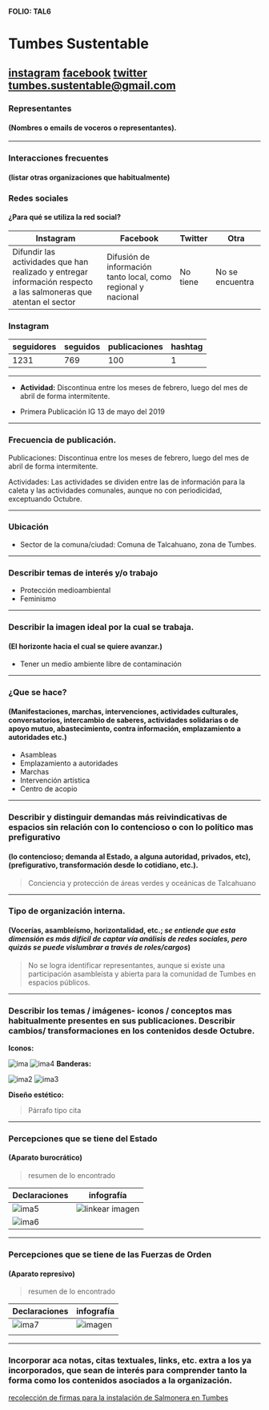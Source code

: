 #### FOLIO: TAL6
# Tumbes Sustentable 

[instagram](https://www.instagram.com/tumbes.sustentable/)
[facebook](https://www.facebook.com/Tumbes.sustentable)
[twitter]()
<tumbes.sustentable@gmail.com>
---

### Representantes
#### (Nombres o emails de voceros o representantes).

---
### Interacciones frecuentes
#### (listar otras organizaciones que habitualmente)

### Redes sociales
#### ¿Para qué se utiliza la red social?
| Instagram | Facebook | Twitter | Otra 
|---|---|---|---|
|Difundir las actividades que han realizado y entregar información respecto a las salmoneras que atentan el sector |Difusión de información tanto local, como regional y nacional|No tiene |No se encuentra|

### **Instagram**
| seguidores | seguidos | publicaciones | hashtag |
|---|---|---|---|
|1231|769|100|1|

---

* **Actividad:** Discontinua entre los meses de febrero, luego del mes de abril de forma intermitente.

* Primera Publicación IG 13 de mayo del 2019

---
### Frecuencia de publicación.

Publicaciones: Discontinua entre los meses de febrero, luego del mes de abril de forma intermitente. 

Actividades: Las actividades se dividen entre las de información para la caleta y las actividades comunales, aunque no con periodicidad, exceptuando Octubre.

---
### Ubicación
* Sector de la comuna/ciudad: Comuna de Talcahuano, zona de Tumbes. 

---
### Describir temas de interés y/o trabajo

* Protección medioambiental
* Feminismo

---
### Describir la imagen ideal por la cual se trabaja.
#### (El horizonte hacia el cual se quiere avanzar.)

* Tener un medio ambiente libre de contaminación 

---
### ¿Que se hace?
#### (Manifestaciones, marchas, intervenciones, actividades culturales, conversatorios, intercambio de saberes, actividades solidarias o de apoyo mutuo, abastecimiento, contra información, emplazamiento a autoridades etc.)

* Asambleas 
* Emplazamiento a autoridades
* Marchas
* Intervención artística
* Centro de acopio 

---
### Describir y distinguir demandas más reivindicativas de espacios sin relación con lo contencioso o con lo político mas prefigurativo
#### (lo contencioso; demanda al Estado, a alguna autoridad, privados, etc), (prefigurativo, transformación desde lo cotidiano, etc.).

> Conciencia y protección de áreas verdes y oceánicas de Talcahuano
---
### Tipo de organización interna.
#### (Vocerías, asambleísmo, horizontalidad, etc.; *se entiende que esta dimensión es más difícil de captar vía análisis de redes sociales, pero quizás se puede vislumbrar a través de roles/cargos*)

> No se logra identificar representantes, aunque si existe una participación asambleísta y abierta para la comunidad de Tumbes en espacios públicos. 

---
### Describir los temas / imágenes- iconos / conceptos mas habitualmente presentes en sus publicaciones. Describir cambios/ transformaciones en los contenidos desde Octubre.

**Iconos:**

![ima](60504717_306426686948822_2446670491366249970_n.jpg)
![ima4](78911565_104864340914717_7298893627368560015_n.jpg)
**Banderas:**

![ima2](71721499_103321264392273_472021526590720007_n.jpg)
![ima3](73230977_2175619236072381_7269500650541517987_n.jpg)

**Diseño estético:**

> Párrafo tipo cita 

---
### Percepciones que se tiene del Estado
#### (Aparato burocrático)
> resumen de lo encontrado

| Declaraciones | infografía | 
|---|---|
|![ima5](90855241_251861759312783_208067733692848905_n.jpg) | ![linkear imagen](64705707_2263905317273211_5878670344987709882_n.jpg) |
|![ima6](90427035_588681868661757_9035376160934576396_n.jpg) ||

---
### Percepciones que se tiene de las Fuerzas de Orden
#### (Aparato represivo)
> resumen de lo encontrado

| Declaraciones | infografía | 
|---|---|
|![ima7](117036088_571141273768983_7459965444881041623_n.jpg) | ![imagen]() |
| ||


---
### Incorporar aca notas, citas textuales, links, etc. extra a los ya incorporados, que sean de interés para comprender tanto la forma como los contenidos asociados a la organización.

[recolección de firmas para la instalación de Salmonera en Tumbes](https://www.change.org/p/sgiacamang-gastonsaavedra-felix-gonzalezg-delannaysmario-evitemos-la-instalación-de-salmonera-en-tumbes-talcahuano?recruiter=306611825&utm_source=share_petition&utm_campaign=psf_combo_share_initial&utm_medium=whatsapp&utm_content=washarecopy_16889635_es-ES%3Av7&recruited_by_id=de5774b0-05ae-11e5-816b-8591ebaba262)